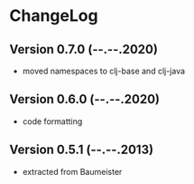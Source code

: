 ChangeLog
=========

Version 0.7.0 (--.--.2020)
--------------------------
* moved namespaces to clj-base and clj-java

Version 0.6.0 (--.--.2020)
--------------------------
* code formatting

Version 0.5.1 (--.--.2013)
--------------------------
* extracted from Baumeister

